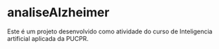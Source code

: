 # analiseAlzheimer
Este é um projeto desenvolvido como atividade do curso de Inteligencia artificial aplicada da PUCPR.